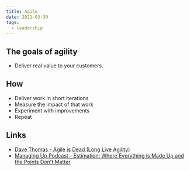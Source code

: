 ```yaml
---
title: Agile
date: 2021-03-30
tags: 
  - leadership
---
```


## The goals of agility

* Deliver real value to your customers.

## How

* Deliver work in short iterations
* Measure the impact of that work
* Experiment with improvements
* Repeat



## Links

* [Dave Thomas - Agile is Dead (Long Live Agility)](https://pragdave.me/blog/2014/03/04/time-to-kill-agile.html)
* [Managing Up Podcast - Estimation: Where Everything is Made Up and the Points Don't Matter](https://managingup.show/episodes/ae6a210b)
